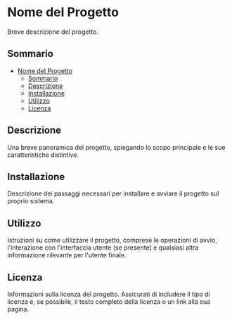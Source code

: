 # Nome del Progetto

Breve descrizione del progetto.

## Sommario

- [Nome del Progetto](#nome-del-progetto)
  - [Sommario](#sommario)
  - [Descrizione](#descrizione)
  - [Installazione](#installazione)
  - [Utilizzo](#utilizzo)
  - [Licenza](#licenza)

## Descrizione

Una breve panoramica del progetto, spiegando lo scopo principale e le sue caratteristiche distintive.

## Installazione

Descrizione dei passaggi necessari per installare e avviare il progetto sul proprio sistema.

## Utilizzo

Istruzioni su come utilizzare il progetto, comprese le operazioni di avvio, l'interazione con l'interfaccia utente (se presente) e qualsiasi altra informazione rilevante per l'utente finale.

## Licenza

Informazioni sulla licenza del progetto. Assicurati di includere il tipo di licenza e, se possibile, il testo completo della licenza o un link alla sua pagina.
